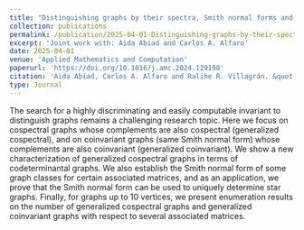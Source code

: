 ```yaml
---
title: "Distinguishing graphs by their spectra, Smith normal forms and complements"
collection: publications
permalink: /publication/2025-04-01-Distinguishing-graphs-by-their-spectra,-Smith-normal-forms-and-complements
excerpt: 'Joint work with: Aida Abiad and Carlos A. Alfaro'
date: 2025-04-01
venue: 'Applied Mathematics and Computation'
paperurl: 'https://doi.org/10.1016/j.amc.2024.129198'
citation: 'Aida Abiad, Carlos A. Alfaro and Ralihe R. Villagrán. &quot;Distinguishing graphs by their spectra, Smith normal forms and complements.&quot; <i>Applied Mathematics and Computation</i>. 490, <b>(2025)</b>, 129198.'
type: Journal
---
```


The search for a highly discriminating and easily computable invariant to distinguish graphs remains a challenging research topic. Here we focus on cospectral graphs whose complements are also cospectral (generalized cospectral), and on coinvariant graphs (same Smith normal form) whose complements are also coinvariant (generalized coinvariant). We show a new characterization of generalized cospectral graphs in terms of codeterminantal graphs. We also establish the Smith normal form of some graph classes for certain associated matrices, and as an application, we prove that the Smith normal form can be used to uniquely determine star graphs. Finally, for graphs up to 10 vertices, we present enumeration results on the number of generalized cospectral graphs and generalized coinvariant graphs with respect to several associated matrices.
